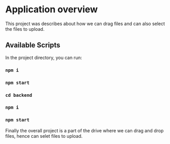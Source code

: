 # Application overview

This project was describes about how we can drag files and can also select the files to upload.

## Available Scripts

In the project directory, you can run:

### `npm i`

### `npm start`

### `cd backend`

### `npm i`

### `npm start`

Finally the overall project is a part of the drive where we can drag and drop files, hence can selet files to upload.

